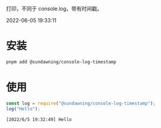 打印，不同于 console.log，带有时间戳。

2022-06-05 19:33:11

# 安装

```sh
pnpm add @sundawning/console-log-timestamp
```

# 使用

```js
const log = require("@sundawning/console-log-timestamp");
log("Hello");
```

```
[2022/6/5 19:32:49] Hello
```
